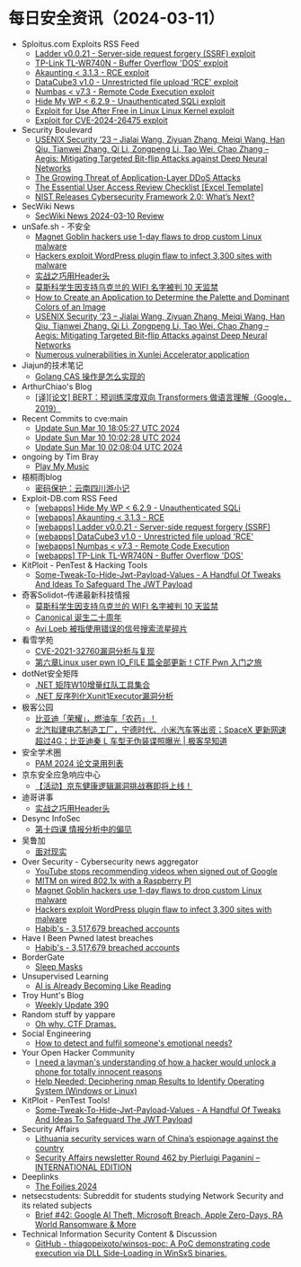 # 每日安全资讯（2024-03-11）

- Sploitus.com Exploits RSS Feed
  - [Ladder v0.0.21 - Server-side request forgery (SSRF) exploit](https://sploitus.com/exploit?id=EDB-ID:51869&utm_source=rss&utm_medium=rss)
  - [TP-Link TL-WR740N - Buffer Overflow &#039;DOS&#039; exploit](https://sploitus.com/exploit?id=EDB-ID:51866&utm_source=rss&utm_medium=rss)
  - [Akaunting &lt; 3.1.3 - RCE exploit](https://sploitus.com/exploit?id=EDB-ID:51870&utm_source=rss&utm_medium=rss)
  - [DataCube3 v1.0 - Unrestricted file upload &#039;RCE&#039; exploit](https://sploitus.com/exploit?id=EDB-ID:51868&utm_source=rss&utm_medium=rss)
  - [Numbas &lt; v7.3 - Remote Code Execution exploit](https://sploitus.com/exploit?id=EDB-ID:51867&utm_source=rss&utm_medium=rss)
  - [Hide My WP &lt; 6.2.9 - Unauthenticated SQLi exploit](https://sploitus.com/exploit?id=EDB-ID:51871&utm_source=rss&utm_medium=rss)
  - [Exploit for Use After Free in Linux Linux Kernel exploit](https://sploitus.com/exploit?id=21E0B989-9F63-5A93-B0A0-21DD8C5A9858&utm_source=rss&utm_medium=rss)
  - [Exploit for CVE-2024-26475 exploit](https://sploitus.com/exploit?id=0B0A530F-724D-54CF-9D93-7DE1C64B0E29&utm_source=rss&utm_medium=rss)
- Security Boulevard
  - [USENIX Security ’23 – Jialai Wang, Ziyuan Zhang, Meiqi Wang, Han Qiu, Tianwei Zhang, Qi Li, Zongpeng Li, Tao Wei, Chao Zhang – Aegis: Mitigating Targeted Bit-flip Attacks against Deep Neural Networks](https://securityboulevard.com/2024/03/usenix-security-23-jialai-wang-ziyuan-zhang-meiqi-wang-han-qiu-tianwei-zhang-qi-li-zongpeng-li-tao-wei-chao-zhang-aegis-mitigating-targeted-bit-flip-attacks-against-deep-neural-n/)
  - [The Growing Threat of Application-Layer DDoS Attacks](https://securityboulevard.com/2024/03/the-growing-threat-of-application-layer-ddos-attacks/)
  - [The Essential User Access Review Checklist [Excel Template]](https://securityboulevard.com/2024/03/the-essential-user-access-review-checklist-excel-template/)
  - [NIST Releases Cybersecurity Framework 2.0: What’s Next?](https://securityboulevard.com/2024/03/nist-releases-cybersecurity-framework-2-0-whats-next/)
- SecWiki News
  - [SecWiki News 2024-03-10 Review](http://www.sec-wiki.com/?2024-03-10)
- unSafe.sh - 不安全
  - [Magnet Goblin hackers use 1-day flaws to drop custom Linux malware](https://buaq.net/go-227207.html)
  - [Hackers exploit WordPress plugin flaw to infect 3,300 sites with malware](https://buaq.net/go-227208.html)
  - [实战之巧用Header头](https://buaq.net/go-227204.html)
  - [莫斯科学生因支持乌克兰的 WIFI 名字被判 10 天监禁](https://buaq.net/go-227194.html)
  - [How to Create an Application to Determine the Palette and Dominant Colors of an Image](https://buaq.net/go-227209.html)
  - [USENIX Security ’23 – Jialai Wang, Ziyuan Zhang, Meiqi Wang, Han Qiu, Tianwei Zhang, Qi Li, Zongpeng Li, Tao Wei, Chao Zhang – Aegis: Mitigating Targeted Bit-flip Attacks against Deep Neural Networks](https://buaq.net/go-227201.html)
  - [Numerous vulnerabilities in Xunlei Accelerator application](https://buaq.net/go-227200.html)
- Jiajun的技术笔记
  - [Golang CAS 操作是怎么实现的](https://jiajunhuang.com/articles/2024_03_10-golang_cas.md.html)
- ArthurChiao's Blog
  - [[译][论文] BERT：预训练深度双向 Transformers 做语言理解（Google，2019）](https://arthurchiao.github.io/blog/bert-paper-zh/)
- Recent Commits to cve:main
  - [Update Sun Mar 10 18:05:27 UTC 2024](https://github.com/trickest/cve/commit/57f3ab5f854c33c3cef6a6595d24edfc4cf14bc7)
  - [Update Sun Mar 10 10:02:28 UTC 2024](https://github.com/trickest/cve/commit/1e71d8508c4988c36251f540d786efcbfb716401)
  - [Update Sun Mar 10 02:08:04 UTC 2024](https://github.com/trickest/cve/commit/8ffd58206c984e5d07d93b1716db252dc69b13a6)
- ongoing by Tim Bray
  - [Play My Music](https://www.tbray.org/ongoing/When/202x/2024/03/10/Play-My-Music)
- 梧桐雨blog
  - [密码保护：云南四川游小记](http://wutongyu.info/yunnan-sichuan-xiaoji/)
- Exploit-DB.com RSS Feed
  - [[webapps] Hide My WP < 6.2.9 - Unauthenticated SQLi](https://www.exploit-db.com/exploits/51871)
  - [[webapps] Akaunting < 3.1.3 - RCE](https://www.exploit-db.com/exploits/51870)
  - [[webapps] Ladder v0.0.21 - Server-side request forgery (SSRF)](https://www.exploit-db.com/exploits/51869)
  - [[webapps] DataCube3 v1.0 - Unrestricted file upload 'RCE'](https://www.exploit-db.com/exploits/51868)
  - [[webapps] Numbas < v7.3 - Remote Code Execution](https://www.exploit-db.com/exploits/51867)
  - [[webapps] TP-Link TL-WR740N - Buffer Overflow 'DOS'](https://www.exploit-db.com/exploits/51866)
- KitPloit - PenTest &amp; Hacking Tools
  - [Some-Tweak-To-Hide-Jwt-Payload-Values - A Handful Of Tweaks And Ideas To Safeguard The JWT Payload](http://www.kitploit.com/2024/03/some-tweak-to-hide-jwt-payload-values.html)
- 奇客Solidot–传递最新科技情报
  - [莫斯科学生因支持乌克兰的 WIFI 名字被判 10 天监禁](https://www.solidot.org/story?sid=77555)
  - [Canonical 诞生二十周年](https://www.solidot.org/story?sid=77554)
  - [Avi Loeb 被指使用错误的信号搜索流星碎片](https://www.solidot.org/story?sid=77553)
- 看雪学苑
  - [CVE-2021-32760漏洞分析与复现](https://mp.weixin.qq.com/s?__biz=MjM5NTc2MDYxMw==&mid=2458545484&idx=1&sn=ba54c0bae5a9c91ff71d0b350478c90e&chksm=b18d5dc686fad4d02e9f1e23bda7e71a5a989d9d336764ef055bc4a9bf6ae6883f4154bf4a2f&scene=58&subscene=0#rd)
  - [第六章Linux user pwn IO_FILE 篇全部更新！CTF Pwn 入门之旅](https://mp.weixin.qq.com/s?__biz=MjM5NTc2MDYxMw==&mid=2458545484&idx=2&sn=0eb2cccc565dda8ae65854f73a7a65ee&chksm=b18d5dc686fad4d07ca347a64b18bfb1d1fabe74cd38aacd565e91c9eee2044e12fb769f7b2b&scene=58&subscene=0#rd)
- dotNet安全矩阵
  - [.NET 矩阵W10增量红队工具集合](https://mp.weixin.qq.com/s?__biz=MzUyOTc3NTQ5MA==&mid=2247490975&idx=1&sn=9a591243c6e34e3ed3836bef2768edf2&chksm=fa5ab372cd2d3a6462a19cf0447bc1f060f76b1a46ad4b214028f58f4d39e6ec3b1b0a664654&scene=58&subscene=0#rd)
  - [.NET 反序列化Xunit1Executor漏洞分析](https://mp.weixin.qq.com/s?__biz=MzUyOTc3NTQ5MA==&mid=2247490975&idx=2&sn=0a0316fd4f446e2f508071b476de2e4f&chksm=fa5ab372cd2d3a6423f946b5b1699fdd0cd925cdc6fef69d51ae5cd2f2b751d5dcf837280743&scene=58&subscene=0#rd)
- 极客公园
  - [比亚迪「荣耀」，燃油车「农药」！](https://mp.weixin.qq.com/s?__biz=MTMwNDMwODQ0MQ==&mid=2653035760&idx=1&sn=834e929ff6ad0a2f8cf6abbd1347c9f3&chksm=7e5761464920e8509c7edcd26a60e017da752d7ef924519098398dda07d6157c56a74293dd30&scene=58&subscene=0#rd)
  - [北汽拟建电芯制造工厂，宁德时代、小米汽车等出资；SpaceX 更新网速超过4G；比亚迪秦 L 车型无伪装谍照曝光 | 极客早知道](https://mp.weixin.qq.com/s?__biz=MTMwNDMwODQ0MQ==&mid=2653035759&idx=1&sn=2c5630026652b040cab931c2ccd4eaf4&chksm=7e5761594920e84f1eb23ec67ce3c59d698f739b1d4b4be6fe52a365ef53614086c7a480d646&scene=58&subscene=0#rd)
- 安全学术圈
  - [PAM 2024 论文录用列表](https://mp.weixin.qq.com/s?__biz=MzU5MTM5MTQ2MA==&mid=2247490387&idx=1&sn=112c07165a8e62d4a65f94a5683f519c&chksm=fe2ee4d8c9596dce2afd93e2ed6596c3e67b628feb2cf481b9448dbeb2f94504c5863a324992&scene=58&subscene=0#rd)
- 京东安全应急响应中心
  - [【活动】京东健康逻辑漏洞挑战赛即将上线！](https://mp.weixin.qq.com/s?__biz=MjM5OTk2MTMxOQ==&mid=2727836263&idx=1&sn=294a4f6199ae1398f4b613d6ea707d6f&chksm=8050adefb72724f9a14e2f10f73af965192b421ad101b9d33034c48e0870f19e7c2c15c94200&scene=58&subscene=0#rd)
- 迪哥讲事
  - [实战之巧用Header头](https://mp.weixin.qq.com/s?__biz=MzIzMTIzNTM0MA==&mid=2247493816&idx=1&sn=cff760a54a5316fe89481113987b74fe&chksm=e8a5e2dbdfd26bcd8ef827cf590d558dc1fd5167427d0587ad9d989675c0d32694011ba590ba&scene=58&subscene=0#rd)
- Desync InfoSec
  - [第十四课 情报分析中的偏见](https://mp.weixin.qq.com/s?__biz=MzkzMDE3ODc1Mw==&mid=2247487517&idx=1&sn=e620047c994936713df8b7f75bd9835e&chksm=c27f63b3f508eaa5c7f8ad5728bcc71ef5f4282e1d9861a1d89831778c555cdfae03359fad9c&scene=58&subscene=0#rd)
- 吴鲁加
  - [面对现实](https://mp.weixin.qq.com/s?__biz=Mzg5NDY4ODM1MA==&mid=2247484649&idx=1&sn=0d9c57718e4b10622ec2af2c1083379b&chksm=c01a89d8f76d00ce3bd748a543b5b0ea46e7cfc1e76270678e50ac818e9e0c141ed73fa7eb94&scene=58&subscene=0#rd)
- Over Security - Cybersecurity news aggregator
  - [YouTube stops recommending videos when signed out of Google](https://www.bleepingcomputer.com/news/google/youtube-stops-recommending-videos-when-signed-out-of-google/)
  - [MITM on wired 802.1x with a Raspberry PI](https://www.adainese.it/blog/2024/03/10/mitm-on-wired-802.1x-with-a-raspberry-pi/)
  - [Magnet Goblin hackers use 1-day flaws to drop custom Linux malware](https://www.bleepingcomputer.com/news/security/magnet-goblin-hackers-use-1-day-flaws-to-drop-custom-linux-malware/)
  - [Hackers exploit WordPress plugin flaw to infect 3,300 sites with malware](https://www.bleepingcomputer.com/news/security/hackers-exploit-wordpress-plugin-flaw-to-infect-3-300-sites-with-malware/)
  - [Habib's - 3,517,679 breached accounts](https://haveibeenpwned.com/PwnedWebsites#Habibs)
- Have I Been Pwned latest breaches
  - [Habib's - 3,517,679 breached accounts](https://haveibeenpwned.com/PwnedWebsites#Habibs)
- BorderGate
  - [Sleep Masks](https://www.bordergate.co.uk/sleep-masks/)
- Unsupervised Learning
  - [AI is Already Becoming Like Reading](https://danielmiessler.com/p/ai-becoming-reading)
- Troy Hunt's Blog
  - [Weekly Update 390](https://www.troyhunt.com/weekly-update-390/)
- Random stuff by yappare
  - [Oh why. CTF Dramas.](https://blog.yappare.com/2024/03/oh-why-ctf-dramas.html)
- Social Engineering
  - [How to detect and fulfil someone's emotional needs?](https://www.reddit.com/r/SocialEngineering/comments/1bb5266/how_to_detect_and_fulfil_someones_emotional_needs/)
- Your Open Hacker Community
  - [I need a layman's understanding of how a hacker would unlock a phone for totally innocent reasons](https://www.reddit.com/r/HowToHack/comments/1bb1p34/i_need_a_laymans_understanding_of_how_a_hacker/)
  - [Help Needed: Deciphering nmap Results to Identify Operating System (Windows or Linux)](https://www.reddit.com/r/HowToHack/comments/1bawrk9/help_needed_deciphering_nmap_results_to_identify/)
- KitPloit - PenTest Tools!
  - [Some-Tweak-To-Hide-Jwt-Payload-Values - A Handful Of Tweaks And Ideas To Safeguard The JWT Payload](http://www.kitploit.com/2024/03/some-tweak-to-hide-jwt-payload-values.html)
- Security Affairs
  - [Lithuania security services warn of China’s espionage against the country](https://securityaffairs.com/160310/intelligence/cina-espionage-against-lithuania.html)
  - [Security Affairs newsletter Round 462 by Pierluigi Paganini – INTERNATIONAL EDITION](https://securityaffairs.com/160268/breaking-news/security-affairs-newsletter-round-462-by-pierluigi-paganini-international-edition.html)
- Deeplinks
  - [The Foilies 2024](https://www.eff.org/deeplinks/2024/03/foilies-2024)
- netsecstudents: Subreddit for students studying Network Security and its related subjects
  - [Brief #42: Google AI Theft, Microsoft Breach, Apple Zero-Days, RA World Ransomware & More](https://www.reddit.com/r/netsecstudents/comments/1bbo3xx/brief_42_google_ai_theft_microsoft_breach_apple/)
- Technical Information Security Content & Discussion
  - [GitHub - thiagopeixoto/winsos-poc: A PoC demonstrating code execution via DLL Side-Loading in WinSxS binaries.](https://www.reddit.com/r/netsec/comments/1bbmww4/github_thiagopeixotowinsospoc_a_poc_demonstrating/)
